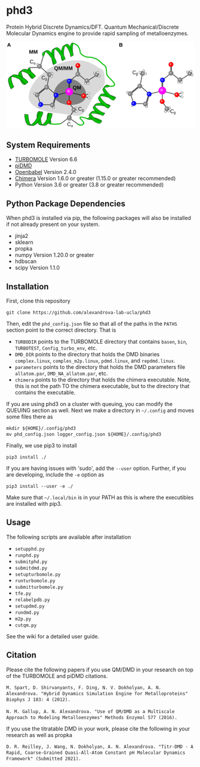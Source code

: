 # phd3
Protein Hybrid Discrete Dynamics/DFT. Quantum Mechanical/Discrete Molecular Dynamics engine to provide rapid sampling of metalloenzymes.

![QM-DMD](docs/img/Figure_QMMM.jpeg)

## System Requirements
- [TURBOMOLE](https://www.turbomole.org/) Version 6.6
- [piDMD](http://www.moleculesinaction.com/pdmd.html)
- [Openbabel](http://openbabel.org/wiki/Main_Page) Version 2.4.0
- [Chimera](https://www.cgl.ucsf.edu/chimera/) Version 1.6.0 or greater (1.15.0 or greater recommended)
- Python Version 3.6 or greater (3.8 or greater recommended)

## Python Package Dependencies
When phd3 is installed via pip, the following packages will also be installed if not already present on your system. 
- jinja2
- sklearn
- propka
- numpy Version 1.20.0 or greater
- hdbscan
- scipy Version 1.1.0

## Installation
First, clone this repository

    git clone https://github.com/alexandrova-lab-ucla/phd3
    
Then, edit the `phd_config.json` file so that all of the paths in the `PATHS` section point to the correct directory. That is
- `TURBODIR` points to the TURBOMOLE directory that contains `basen`, `bin`, `TURBOTEST`, `Config_turbo_env`, etc.
- `DMD_DIR` points to the directory that holds the DMD binaries `complex.linux`, `comples_m2p.linux`, `pdmd.linux`, and `repdmd.linux`. 
- `parameters` points to the directory that holds the DMD parameters file `allatom.par`, `DMD_NA_allatom.par`, etc.
- `chimera` points to the directory that holds the chimera executable. Note, this is not the path TO the chimera executable, but to the directory that contains the executable.

If you are using phd3 on a cluster with queuing, you can modify the QUEUING section as well. Next we make a directory in `~/.config` and moves some files there as

    mkdir ${HOME}/.config/phd3
    mv phd_config.json logger_config.json ${HOME}/.config/phd3

Finally, we use pip3 to install

    pip3 install ./
    
If you are having issues with 'sudo', add the `--user` option. Further, if you are developing, include the `-e` option as

    pip3 install --user -e ./
    
Make sure that `~/.local/bin` is in your PATH as this is where the executibles are installed with pip3.

## Usage
The following scripts are available after installation
- `setupphd.py`
- `runphd.py`
- `submitphd.py`
- `submitdmd.py`
- `setupturbomole.py`
- `runturbomole.py`
- `submitturbomole.py`
- `tfe.py`
- `relabelpdb.py`
- `setupdmd.py`
- `rundmd.py`
- `m2p.py`
- `cutqm.py`

See the wiki for a detailed user guide.

## Citation
Please cite the following papers if you use QM/DMD in your research on top of the TURBOMOLE and piDMD citations.

    M. Spart, D. Shirvanyants, F. Ding, N. V. Dokholyan, A. N. Alexandrova. "Hybrid Dynamics Simulation Engine for Metalloproteins" Biophys J 103: 4 (2012).
    
    N. M. Gallup, A. N. Alexandrova. "Use of QM/DMD as a Multiscale Approach to Modeling Metalloenzymes" Methods Enzymol 577 (2016).
   
If you use the titratable DMD in your work, please cite the following in your research as well as propka

    D. R. Reilley, J. Wang, N. Dokholyan, A. N. Alexandrova. "Titr-DMD - A Rapid, Coarse-Grained Quasi-All-Atom Constant pH Molecular Dynamics Framework" (Submitted 2021). 
    
   
    
